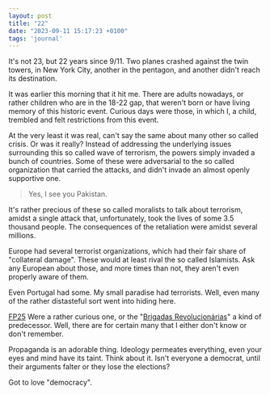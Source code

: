 ```yaml
---
layout: post
title: "22"
date: "2023-09-11 15:17:23 +0100"
tags: 'journal'
---
```


It's not 23, but 22 years since 9/11. Two planes crashed against the
twin towers, in New York City, another in the pentagon, and another didn't
reach its destination.

It was earlier this morning that it hit me. There are adults nowadays,
or rather children who are in the 18-22 gap, that weren't born or have living
memory of this historic event. Curious days were those, in which I, a child,
trembled and felt restrictions from this event.

At the very least it was real, can't say the same about many other so called
crisis. Or was it really? Instead of addressing the underlying issues
surrounding this so called wave of terrorism, the powers simply invaded a
bunch of countries. Some of these were adversarial to the so called
organization that carried the attacks, and didn't invade an almost openly
supportive one.

> Yes, I see you Pakistan.

It's rather precious of these so called moralists to talk about terrorism,
amidst a single attack that, unfortunately, took the lives of some 3.5
thousand people. The consequences of the retaliation were amidst several
millions.

Europe had several terrorist organizations,
which had their fair share of "collateral damage". These would at least rival
the so called Islamists. Ask any European about those, and more times than
not, they aren't even properly aware of them.

Even Portugal had some. My small paradise had terrorists. Well, even many of
the rather distasteful sort went into hiding here.

[FP25] Were a rather curious one, or the "[Brigadas Revolucionárias]" a kind
of predecessor. Well, there are for certain many that I either don't know or
don't remember.

Propaganda is an adorable thing. Ideology permeates everything, even your
eyes and mind have its taint. Think about it. Isn't everyone a democrat, until
their arguments falter or they lose the elections?

Got to love "democracy".

[FP25]: https://en.wikipedia.org/wiki/For%C3%A7as_Populares_25_de_Abril
[Brigadas Revolucionárias]: https://en.wikipedia.org/wiki/Brigadas_Revolucion%C3%A1rias
